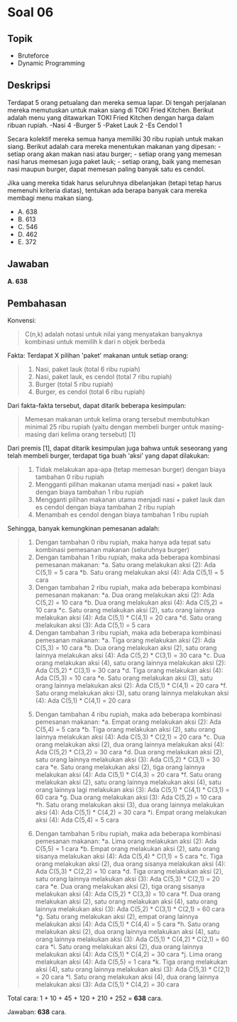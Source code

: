 # Soal 06

## Topik

* Bruteforce
* Dynamic Programming

## Deskripsi

Terdapat 5 orang petualang dan mereka semua lapar. Di tengah perjalanan mereka memutuskan untuk makan siang di TOKI Fried Kitchen. Berikut adalah menu yang ditawarkan TOKI Fried Kitchen dengan harga dalam ribuan rupiah.
	-Nasi 				4
	-Burger 			5
	-Paket Lauk 		2
	-Es Cendol 			1

Secara kolektif mereka semua hanya memiliki 30 ribu rupiah untuk makan siang. Berikut adalah cara mereka menentukan makanan yang dipesan:
	- setiap orang akan makan nasi atau burger;
	- setiap orang yang memesan nasi harus memesan juga paket lauk;
	- setiap orang, baik yang memesan nasi maupun burger, dapat memesan paling banyak satu es cendol.

Jika uang mereka tidak harus seluruhnya dibelanjakan (tetapi tetap harus memenuhi kriteria diatas), tentukan ada berapa banyak cara mereka membagi menu makan siang.

* A. 638
* B. 613
* C. 546
* D. 462
* E. 372

## Jawaban
**A. 638**

## Pembahasan

Konvensi:
>C(n,k) adalah notasi untuk nilai yang menyatakan banyaknya kombinasi untuk memilih k dari n objek berbeda

Fakta:
Terdapat X pilihan 'paket' makanan untuk setiap orang:
>1. Nasi, paket lauk (total 6 ribu rupiah)
>2. Nasi, paket lauk, es cendol (total 7 ribu rupiah)
>3. Burger (total 5 ribu rupiah)
>4. Burger, es cendol (total 6 ribu rupiah)

Dari fakta-fakta tersebut, dapat ditarik beberapa kesimpulan:
>Memesan makanan untuk kelima orang tersebut membutuhkan minimal 25 ribu rupiah (yaitu dengan membeli burger untuk masing-masing dari kelima orang tersebut) [1]

Dari premis [1], dapat ditarik kesimpulan juga bahwa untuk seseorang yang telah membeli burger, terdapat tiga buah 'aksi' yang dapat dilakukan:
>1) Tidak melakukan apa-apa (tetap memesan burger) dengan biaya tambahan 0 ribu rupiah
>2) Mengganti pilihan makanan utama menjadi nasi + paket lauk dengan biaya tambahan 1 ribu rupiah
>3) Mengganti pilihan makanan utama menjadi nasi + paket lauk dan es cendol dengan biaya tambahan 2 ribu rupiah
>4) Menambah es cendol dengan biaya tambahan 1 ribu rupiah

Sehingga, banyak kemungkinan pemesanan adalah:
>1. Dengan tambahan 0 ribu rupiah, maka hanya ada tepat satu kombinasi pemesanan makanan (seluruhnya burger)
>2. Dengan tambahan 1 ribu rupiah, maka ada beberapa kombinasi pemesanan makanan:
> *a. Satu orang melakukan aksi (2): Ada C(5,1) = 5 cara
> *b. Satu orang melakukan aksi (4): Ada C(5,1) = 5 cara
>3. Dengan tambahan 2 ribu rupiah, maka ada beberapa kombinasi pemesanan makanan:
> *a. Dua orang melakukan aksi (2): Ada C(5,2) = 10 cara
> *b. Dua orang melakukan aksi (4): Ada C(5,2) = 10 cara
> *c. Satu orang melakukan aksi (2), satu orang lainnya melakukan aksi (4): Ada C(5,1) * C(4,1) = 20 cara
> *d. Satu orang melakukan aksi (3): Ada C(5,1) = 5 cara
>4. Dengan tambahan 3 ribu rupiah, maka ada beberapa kombinasi pemesanan makanan:
> *a. Tiga orang melakukan aksi (2): Ada C(5,3) = 10 cara
> *b. Dua orang melakukan aksi (2), satu orang lainnya melakukan aksi (4): Ada C(5,2) * C(3,1) = 30 cara
> *c. Dua orang melakukan aksi (4), satu orang lainnya melakukan aksi (2): Ada C(5,2) * C(3,1) = 30 cara
> *d. Tiga orang melakukan aksi (4): Ada C(5,3) = 10 cara
> *e. Satu orang melakukan aksi (3), satu orang lainnya melakukan aksi (2): Ada C(5,1) * C(4,1) = 20 cara
> *f. Satu orang melakukan aksi (3), satu orang lainnya melakukan aksi (4): Ada C(5,1) * C(4,1) = 20 cara
>5) Dengan tambahan 4 ribu rupiah, maka ada beberapa kombinasi pemesanan makanan:
> *a. Empat orang melakukan aksi (2): Ada C(5,4) = 5 cara
> *b. Tiga orang melakukan aksi (2), satu orang lainnya melakukan aksi (4): Ada C(5,3) * C(2,1) = 20 cara
> *c. Dua orang melakukan aksi (2), dua orang lainnya melakukan aksi (4): Ada C(5,2) * C(3,2) = 30 cara
> *d. Dua orang melakukan aksi (2), satu orang lainnya melakukan aksi (3): Ada C(5,2) * C(3,1) = 30 cara
> *e. Satu orang melakukan aksi (2), tiga orang lainnya melakukan aksi (4): Ada C(5,1) * C(4,3) = 20 cara
> *f. Satu orang melakukan aksi (2), satu orang lainnya melakukan aksi (4), satu orang lainnya lagi melakukan aksi (3): Ada C(5,1) * C(4,1) * C(3,1) = 60 cara
> *g. Dua orang melakukan aksi (3): Ada C(5,2) = 10 cara
> *h. Satu orang melakukan aksi (3), dua orang lainnya melakukan aksi (4): Ada C(5,1) * C(4,2) = 30 cara
> *i. Empat orang melakukan aksi (4): Ada C(5,4) = 5 cara
>6. Dengan tambahan 5 ribu rupiah, maka ada beberapa kombinasi pemesanan makanan:
> *a. Lima orang melakukan aksi (2): Ada C(5,5) = 1 cara
> *b. Empat orang melakukan aksi (2), satu orang sisanya melakukan aksi (4): Ada C(5,4) * C(1,1) = 5 cara
> *c. Tiga orang melakukan aksi (2), dua orang sisanya melakukan aksi (4): Ada C(5,3) * C(2,2) = 10 cara
> *d. Tiga orang melakukan aksi (2), satu orang lainnya melakukan aksi (3): Ada C(5,3) * C(2,1) = 20 cara
> *e. Dua orang melakukan aksi (2), tiga orang sisanya melakukan aksi (4): Ada C(5,2) * C(3,3) = 10 cara
> *f. Dua orang melakukan aksi (2), satu orang melakukan aksi (4), satu orang lainnya melakukan aksi (3): Ada C(5,2) * C(3,1) * C(2,1) = 60 cara
> *g. Satu orang melakukan aksi (2), empat orang lainnya melakukan aksi (4): Ada C(5,1) * C(4,4) = 5 cara
> *h. Satu orang melakukan aksi (2), dua orang lainnya melakukan aksi (4), satu orang lainnya melakukan aksi (3): Ada C(5,1) * C(4,2) * C(2,1) = 60 cara
> *i. Satu orang melakukan aksi (2), dua orang lainnya melakukan aksi (4): Ada C(5,1) * C(4,2) = 30 cara
> *j. Lima orang melakukan aksi (4): Ada C(5,5) = 1 cara
> *k. Tiga orang melakukan aksi (4), satu orang lainnya melakukan aksi (3): Ada C(5,3) * C(2,1) = 20 cara
> *l. Satu orang melakukan aksi (4), dua orang lainnya melakukan aksi (3): Ada C(5,1) * C(4,2) = 30 cara

Total cara: 1 + 10 + 45 + 120 + 210 + 252 = **638** cara.

Jawaban: **638** cara.
